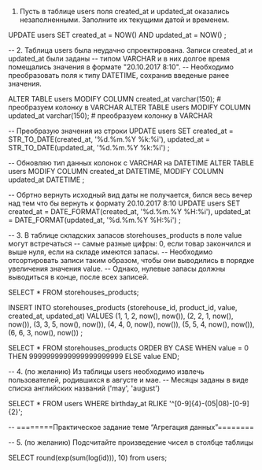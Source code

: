 1. Пусть в таблице users поля created_at и updated_at оказались незаполненными. Заполните их текущими датой и временем.

UPDATE users
	SET created_at = NOW() AND updated_at = NOW()
;

-- 2. Таблица users была неудачно спроектирована. Записи created_at и updated_at были заданы
--    типом VARCHAR и в них долгое время помещались значения в формате "20.10.2017 8:10".
--    Необходимо преобразовать поля к типу DATETIME, сохранив введеные ранее значения.

ALTER TABLE users MODIFY COLUMN created_at varchar(150); # преобразуем колонку в VARCHAR
ALTER TABLE users MODIFY COLUMN updated_at varchar(150); # преобразуем колонку в VARCHAR

-- Преобразую значения из строки
UPDATE users
	SET created_at = STR_TO_DATE(created_at, '%d.%m.%Y %k:%i'),
	updated_at = STR_TO_DATE(updated_at, '%d.%m.%Y %k:%i')
;

-- Обновляю тип данных колонок с VARCHAR на DATETIME
ALTER TABLE users
	MODIFY COLUMN created_at DATETIME,
	MODIFY COLUMN updated_at DATETIME
;

-- Обртно вернуть исходный вид даты не получается, бился весь вечер над тем что бы вернуть к формату 20.10.2017 8:10
UPDATE users
	SET created_at = DATE_FORMAT(created_at, '%d.%m.%Y %H:%i'),
	updated_at = DATE_FORMAT(updated_at, '%d.%m.%Y %H:%i')
;

-- 3. В таблице складских запасов storehouses_products в поле value могут встречаться
-- самые разные цифры: 0, если товар закончился и выше нуля, если на складе имеются запасы.
-- Необходимо отсортировать записи таким образом, чтобы они выводились в порядке увеличения значения value.
-- Однако, нулевые запасы должны выводиться в конце, после всех записей.

SELECT * FROM storehouses_products;

INSERT INTO storehouses_products
	(storehouse_id, product_id, value, created_at, updated_at) VALUES
	(1, 1, 2, now(), now()),
	(2, 2, 1, now(), now()),
	(3, 3, 5, now(), now()),
	(4, 4, 0, now(), now()),
	(5, 5, 4, now(), now()),
	(6, 6, 3, now(), now())
;

SELECT * FROM storehouses_products ORDER BY CASE WHEN value = 0 THEN 9999999999999999999999 ELSE value END;

-- 4. (по желанию) Из таблицы users необходимо извлечь пользователей, родившихся в августе и мае.
-- Месяцы заданы в виде списка английских названий ('may', 'august')

SELECT * FROM users WHERE birthday_at RLIKE '^[0-9]{4}-(05|08)-[0-9]{2}';

-- ========Практическое задание теме “Агрегация данных”========

-- 5. (по желанию) Подсчитайте произведение чисел в столбце таблицы

SELECT round(exp(sum(log(id))), 10) from users;
